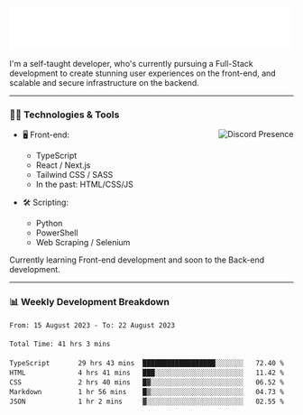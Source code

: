 <img src="assets/wave.svg" alt=":wave:" />

I'm a self-taught developer, who's currently pursuing a Full-Stack development to create stunning user experiences on the front-end, and scalable and secure infrastructure on the backend.

---

### 🧑‍💻 Technologies & Tools

<a href="https://discord.com/users/414304208649453568" target="_blank" rel="nofollow">
   <img src="https://lanyard-profile-readme.vercel.app/api/414304208649453568?idleMessage=Probably%20doing%20something%20else..." alt="Discord Presence" align="right">
</a>

- 🖥️ Front-end:

  - TypeScript
  - React / Next.js
  - Tailwind CSS / SASS
  - In the past: HTML/CSS/JS

- 🛠 Scripting:

  - Python
  - PowerShell
  - Web Scraping / Selenium

Currently learning Front-end development and soon to the Back-end development.

---

### 📊 Weekly Development Breakdown

<!-- ![ccrsxx's GitHub Stats](https://github-readme-stats.vercel.app/api?username=ccrsxx&count_private=true&theme=tokyonight) -->
<!-- ![ccrsxx's Top Langs](https://github-readme-stats.vercel.app/api/top-langs/?username=ccrsxx&hide=lua,java,html&theme=tokyonight) -->

<!--START_SECTION:waka-->

```txt
From: 15 August 2023 - To: 22 August 2023

Total Time: 41 hrs 3 mins

TypeScript       29 hrs 43 mins  ██████████████████░░░░░░░   72.40 %
HTML             4 hrs 41 mins   ███░░░░░░░░░░░░░░░░░░░░░░   11.42 %
CSS              2 hrs 40 mins   █▓░░░░░░░░░░░░░░░░░░░░░░░   06.52 %
Markdown         1 hr 56 mins    █▒░░░░░░░░░░░░░░░░░░░░░░░   04.73 %
JSON             1 hr 2 mins     ▓░░░░░░░░░░░░░░░░░░░░░░░░   02.55 %
```

<!--END_SECTION:waka-->
